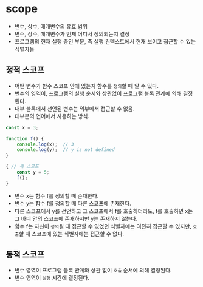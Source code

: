 # scope
- 변수, 상수, 매개변수의 유효 범위
- 변수, 상수, 매개변수가 언제 어디서 정의되는지 결정
- 프로그램의 현재 실행 중인 부분, 즉 실행 컨텍스트에서 현재 보이고 접근할 수 있는 식별자들

## 정적 스코프
- 어떤 변수가 함수 스코프 안에 있는지 함수를 `정의`할 때 알 수 있다.
- 변수의 영역이, 프로그램의 실행 순서와 상관없이 프로그램 블록 관계에 의해 결정된다.
- 내부 블록에서 선언된 변수는 외부에서 접근할 수 없음.
- 대부분의 언어에서 사용하는 방식.

`````javascript
const x = 3;

function f() {
    console.log(x);  // 3
    console.log(y);  // y is not defined
}

{ // 새 스코프
    const y = 5;
    f();
}
`````
- 변수 x는 함수 f를 정의할 때 존재한다.
- 변수 y는 함수 f를 정의할 때 다른 스코프에 존재한다.
- 다른 스코프에서 y를 선언하고 그 스코프에서 f를 호출하더라도, f를 호출하면 x는 그 바디 안의 스코프에 존재하지만 y는 존재하지 않는다.
- 함수 f는 자신이 `정의`될 때 접근할 수 있었던 식별자에는 여전히 접근할 수 있지만, `호출`할 때 스코프에 있는 식별자에는 접근할 수 없다.

## 동적 스코프
- 변수 영역이 프로그램 블록 관계와 상관 없이 `호출` 순서에 의해 결정된다.
- 변수 영역이 `실행` 시간에 결정된다.